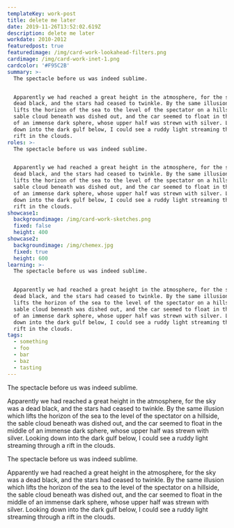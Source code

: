 ```yaml
---
templateKey: work-post
title: delete me later
date: 2019-11-26T13:52:02.619Z
description: delete me later
workdate: 2010-2012
featuredpost: true
featuredimage: /img/card-work-lookahead-filters.png
cardimage: /img/card-work-inet-1.png
cardcolor: '#F95C2B'
summary: >-
  The spectacle before us was indeed sublime.


  Apparently we had reached a great height in the atmosphere, for the sky was a
  dead black, and the stars had ceased to twinkle. By the same illusion which
  lifts the horizon of the sea to the level of the spectator on a hillside, the
  sable cloud beneath was dished out, and the car seemed to float in the middle
  of an immense dark sphere, whose upper half was strewn with silver. Looking
  down into the dark gulf below, I could see a ruddy light streaming through a
  rift in the clouds.
roles: >-
  The spectacle before us was indeed sublime.


  Apparently we had reached a great height in the atmosphere, for the sky was a
  dead black, and the stars had ceased to twinkle. By the same illusion which
  lifts the horizon of the sea to the level of the spectator on a hillside, the
  sable cloud beneath was dished out, and the car seemed to float in the middle
  of an immense dark sphere, whose upper half was strewn with silver. Looking
  down into the dark gulf below, I could see a ruddy light streaming through a
  rift in the clouds.
showcase1:
  backgroundimage: /img/card-work-sketches.png
  fixed: false
  height: 400
showcase2:
  backgroundimage: /img/chemex.jpg
  fixed: true
  height: 600
learning: >-
  The spectacle before us was indeed sublime.


  Apparently we had reached a great height in the atmosphere, for the sky was a
  dead black, and the stars had ceased to twinkle. By the same illusion which
  lifts the horizon of the sea to the level of the spectator on a hillside, the
  sable cloud beneath was dished out, and the car seemed to float in the middle
  of an immense dark sphere, whose upper half was strewn with silver. Looking
  down into the dark gulf below, I could see a ruddy light streaming through a
  rift in the clouds.
tags:
  - something
  - foo
  - bar
  - baz
  - tasting
---
```

The spectacle before us was indeed sublime.

Apparently we had reached a great height in the atmosphere, for the sky was a dead black, and the stars had ceased to twinkle. By the same illusion which lifts the horizon of the sea to the level of the spectator on a hillside, the sable cloud beneath was dished out, and the car seemed to float in the middle of an immense dark sphere, whose upper half was strewn with silver. Looking down into the dark gulf below, I could see a ruddy light streaming through a rift in the clouds.

The spectacle before us was indeed sublime.

Apparently we had reached a great height in the atmosphere, for the sky was a dead black, and the stars had ceased to twinkle. By the same illusion which lifts the horizon of the sea to the level of the spectator on a hillside, the sable cloud beneath was dished out, and the car seemed to float in the middle of an immense dark sphere, whose upper half was strewn with silver. Looking down into the dark gulf below, I could see a ruddy light streaming through a rift in the clouds.
